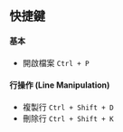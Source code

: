 快捷鍵
------

#### 基本

- 開啟檔案 `Ctrl + P`

#### 行操作 (Line Manipulation)

- 複製行 `Ctrl + Shift + D`
- 刪除行 `Ctrl + Shift + K`
